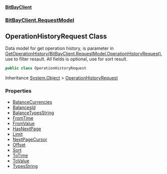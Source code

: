 #### [BitBayClient](./index.md 'index')
### [BitBayClient.RequestModel](./BitBayClient-RequestModel.md 'BitBayClient.RequestModel')
## OperationHistoryRequest Class
Data model for get operation history, is parameter in [GetOperationHistory(BitBayClient.RequestModel.OperationHistoryRequest)](./BitBayClient-History-GetOperationHistory(BitBayClient-RequestModel-OperationHistoryRequest).md 'BitBayClient.History.GetOperationHistory(BitBayClient.RequestModel.OperationHistoryRequest)'), use to filter resault. All fields is optional, use for sort result.  
```csharp
public class OperationHistoryRequest
```
Inheritance [System.Object](https://docs.microsoft.com/en-us/dotnet/api/System.Object 'System.Object') &gt; [OperationHistoryRequest](./BitBayClient-RequestModel-OperationHistoryRequest.md 'BitBayClient.RequestModel.OperationHistoryRequest')  
### Properties
- [BalanceCurrencies](./BitBayClient-RequestModel-OperationHistoryRequest-BalanceCurrencies.md 'BitBayClient.RequestModel.OperationHistoryRequest.BalanceCurrencies')
- [BalancesId](./BitBayClient-RequestModel-OperationHistoryRequest-BalancesId.md 'BitBayClient.RequestModel.OperationHistoryRequest.BalancesId')
- [BalanceTypesString](./BitBayClient-RequestModel-OperationHistoryRequest-BalanceTypesString.md 'BitBayClient.RequestModel.OperationHistoryRequest.BalanceTypesString')
- [FromTime](./BitBayClient-RequestModel-OperationHistoryRequest-FromTime.md 'BitBayClient.RequestModel.OperationHistoryRequest.FromTime')
- [FromValue](./BitBayClient-RequestModel-OperationHistoryRequest-FromValue.md 'BitBayClient.RequestModel.OperationHistoryRequest.FromValue')
- [HasNextPage](./BitBayClient-RequestModel-OperationHistoryRequest-HasNextPage.md 'BitBayClient.RequestModel.OperationHistoryRequest.HasNextPage')
- [Limit](./BitBayClient-RequestModel-OperationHistoryRequest-Limit.md 'BitBayClient.RequestModel.OperationHistoryRequest.Limit')
- [NextPageCursor](./BitBayClient-RequestModel-OperationHistoryRequest-NextPageCursor.md 'BitBayClient.RequestModel.OperationHistoryRequest.NextPageCursor')
- [Offset](./BitBayClient-RequestModel-OperationHistoryRequest-Offset.md 'BitBayClient.RequestModel.OperationHistoryRequest.Offset')
- [Sort](./BitBayClient-RequestModel-OperationHistoryRequest-Sort.md 'BitBayClient.RequestModel.OperationHistoryRequest.Sort')
- [ToTime](./BitBayClient-RequestModel-OperationHistoryRequest-ToTime.md 'BitBayClient.RequestModel.OperationHistoryRequest.ToTime')
- [ToValue](./BitBayClient-RequestModel-OperationHistoryRequest-ToValue.md 'BitBayClient.RequestModel.OperationHistoryRequest.ToValue')
- [TypesString](./BitBayClient-RequestModel-OperationHistoryRequest-TypesString.md 'BitBayClient.RequestModel.OperationHistoryRequest.TypesString')
